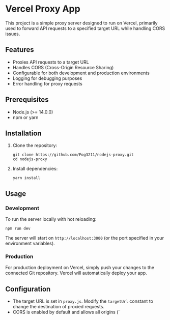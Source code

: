 # Vercel Proxy App

This project is a simple proxy server designed to run on Vercel, primarily used to forward API requests to a specified target URL while handling CORS issues.

## Features

- Proxies API requests to a target URL
- Handles CORS (Cross-Origin Resource Sharing)
- Configurable for both development and production environments
- Logging for debugging purposes
- Error handling for proxy requests

## Prerequisites

- Node.js (>= 14.0.0)
- npm or yarn

## Installation

1. Clone the repository:
   ```
   git clone https://github.com/Fog3211/nodejs-proxy.git
   cd nodejs-proxy
   ```

2. Install dependencies:
   ```
   yarn install
   ```

## Usage

### Development

To run the server locally with hot reloading:

```
npm run dev
```

The server will start on `http://localhost:3000` (or the port specified in your environment variables).

### Production

For production deployment on Vercel, simply push your changes to the connected Git repository. Vercel will automatically deploy your app.

## Configuration

- The target URL is set in `proxy.js`. Modify the `targetUrl` constant to change the destination of proxied requests.
- CORS is enabled by default and allows all origins (`